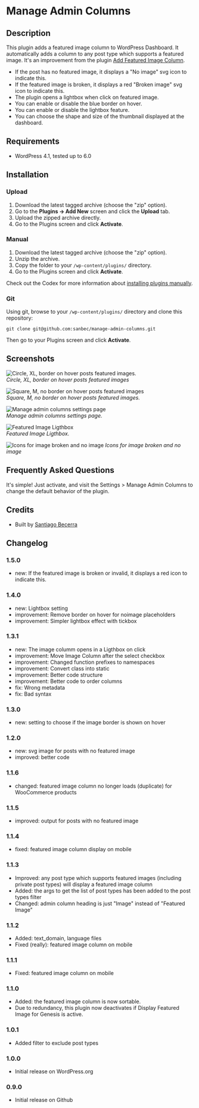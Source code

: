 # Manage Admin Columns

## Description

This plugin adds a featured image column to WordPress Dashboard. It automatically adds a column to any post type which supports a featured image. It's an improvement from the plugin [Add Featured Image Column](https://wordpress.org/plugins/add-featured-image-column/).

* If the post has no featured image, it displays a "No image" svg icon to indicate this.
* If the featured image is broken, it displays a red "Broken image" svg icon to indicate this.
* The plugin opens a lightbox when click on featured image.
* You can enable or disable the blue border on hover.
* You can enable or disable the lightbox feature.
* You can choose the shape and size of the thumbnail displayed at the dashboard.

## Requirements
* WordPress 4.1, tested up to 6.0

## Installation

### Upload

1. Download the latest tagged archive (choose the "zip" option).
2. Go to the __Plugins -> Add New__ screen and click the __Upload__ tab.
3. Upload the zipped archive directly.
4. Go to the Plugins screen and click __Activate__.

### Manual

1. Download the latest tagged archive (choose the "zip" option).
2. Unzip the archive.
3. Copy the folder to your `/wp-content/plugins/` directory.
4. Go to the Plugins screen and click __Activate__.

Check out the Codex for more information about [installing plugins manually](http://codex.wordpress.org/Managing_Plugins#Manual_Plugin_Installation).

### Git

Using git, browse to your `/wp-content/plugins/` directory and clone this repository:

`git clone git@github.com:sanbec/manage-admin-columns.git`

Then go to your Plugins screen and click __Activate__.

## Screenshots

![Circle, XL, border on hover posts featured images.](.wordpress-org/screenshot-1.png)  
_Circle, XL, border on hover posts featured images_

![Square, M, no border on hover posts featured images](.wordpress-org/screenshot-2.png)  
_Square, M, no border on hover posts featured images._

![Manage admin columns settings page](.wordpress-org/screenshot-3.png)  
_Manage admin columns settings page._

![Featured Image Ligthbox](.wordpress-org/screenshot-4.png)  
_Featured Image Ligthbox._

![Icons for image broken and no image](.wordpress-org/screenshot-5.png)
_Icons for image broken and no image_

## Frequently Asked Questions

It's simple! Just activate, and visit the Settings > Manage Admin Columns to change the default behavior of the plugin.

## Credits

* Built by [Santiago Becerra](https://elemendas.com/)

## Changelog

### 1.5.0
* new: If the featured image is broken or invalid, it displays a red icon to indicate this.


### 1.4.0
* new: Lightbox setting
* improvement: Remove border on hover for noimage placeholders
* improvement: Simpler lightbox effect with tickbox

### 1.3.1
* new: The image columm opens in a Ligthbox on click
* improvement: Move Image Column after the select checkbox
* improvement: Changed function prefixes to namespaces
* improvement: Convert class into static
* improvement: Better code structure
* improvement: Better code to order columns
* fix: Wrong metadata
* fix: Bad syntax


### 1.3.0
* new: setting to choose if the image border is shown on hover

### 1.2.0
* new: svg image for posts with no featured image
* improved: better code 

### 1.1.6
* changed: featured image column no longer loads (duplicate) for WooCommerce products

### 1.1.5
* improved: output for posts with no featured image

### 1.1.4
* fixed: featured image column display on mobile

### 1.1.3
* Improved: any post type which supports featured images (including private post types) will display a featured image column
* Added: the args to get the list of post types has been added to the post types filter
* Changed: admin column heading is just "Image" instead of "Featured Image"

### 1.1.2
* Added: text_domain, language files
* Fixed (really): featured image column on mobile

### 1.1.1
* Fixed: featured image column on mobile

### 1.1.0
* Added: the featured image column is now sortable.
* Due to redundancy, this plugin now deactivates if Display Featured Image for Genesis is active.

### 1.0.1
* Added filter to exclude post types

### 1.0.0
* Initial release on WordPress.org

### 0.9.0
* Initial release on Github
